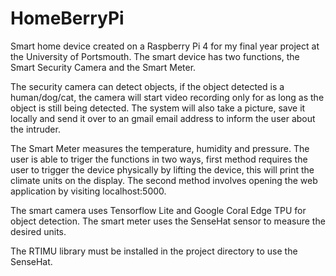 # HomeBerryPi
Smart home device created on a Raspberry Pi 4 for my final year project at the University of Portsmouth. The smart device has two functions, the Smart Security Camera and the Smart Meter. 

The security camera can detect objects, if the object detected is a human/dog/cat, the camera will start video recording only for as long as the object is still being detected. The system will also take a picture, save it locally and send it over to an gmail email address to inform the user about the intruder. 

The Smart Meter measures the temperature, humidity and pressure. The user is able to triger the functions in two ways, first method requires the user to trigger the device physically by lifting the device, this will print the climate units on the display. The second method involves opening the web application by visiting localhost:5000.

The smart camera uses Tensorflow Lite and Google Coral Edge TPU for object detection. The smart meter uses the SenseHat sensor to measure the desired units.

The RTIMU library must be installed in the project directory to use the SenseHat. 
